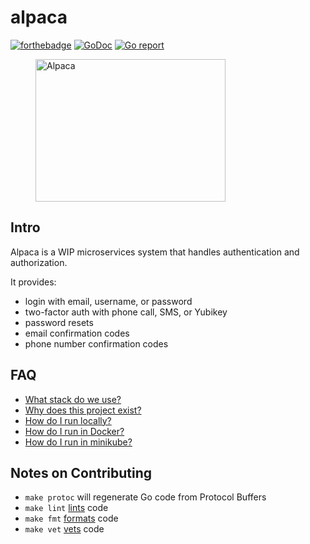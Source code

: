 # alpaca
[![forthebadge](http://forthebadge.com/images/badges/built-with-love.svg)](http://forthebadge.com)
[![GoDoc](https://godoc.org/github.com/hanakoa/alpaca?status.svg)](https://godoc.org/github.com/hanakoa/alpaca)
[![Go report](http://goreportcard.com/badge/hanakoa/alpaca)](http://goreportcard.com/report/hanakoa/alpaca)

<p align="center">
 <figure>
  <img src="https://image.flaticon.com/icons/svg/371/371645.svg" alt="Alpaca" width="304" height="228">
  <figcaption>
  <div>
  </div>
  </figcaption>
</figure> 
</p>

## Intro
Alpaca is a WIP microservices system that handles authentication and authorization.

It provides:
- login with email, username, or password
- two-factor auth with phone call, SMS, or Yubikey
- password resets
- email confirmation codes
- phone number confirmation codes

## FAQ
- [What stack do we use?](./docs/stack.md)
- [Why does this project exist?](./docs/differences.md)
- [How do I run locally?](./docs/running-locally.md)
- [How do I run in Docker?](./docs/running-with-docker.md)
- [How do I run in minikube?](./docs/running-with-minikube.md)

## Notes on Contributing
- `make protoc` will regenerate Go code from Protocol Buffers
- `make lint` [lints](https://github.com/golang/lint) code
- `make fmt` [formats](https://golang.org/cmd/gofmt/) code
- `make vet` [vets](https://golang.org/cmd/vet/) code
